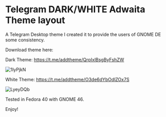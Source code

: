 # Telegram DARK/WHITE Adwaita Theme layout


A Telegram Desktop theme I created it to provide the users of GNOME DE some consistency.


Download theme here:


Dark Theme: https://t.me/addtheme/QrpIxlBsgByFshZW

![1IyPjkN](https://github.com/user-attachments/assets/bac48141-bb68-4b45-9fa9-258967bc490b)

White Theme: https://t.me/addtheme/O3de6dYbOdlZOx7S

![LyeyDQb](https://github.com/user-attachments/assets/a5e4e99d-b540-4cbb-9ffa-d7ca076f0c8c)


Tested in Fedora 40 with GNOME 46.


Enjoy!
